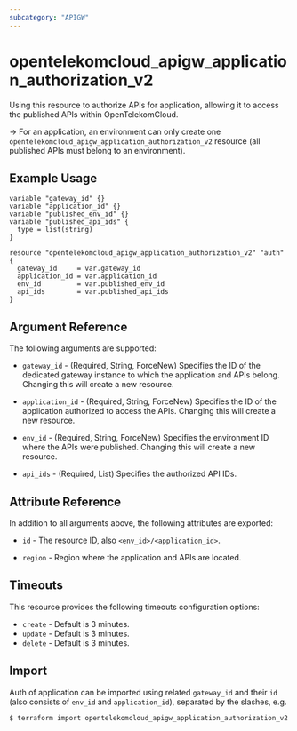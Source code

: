 ```yaml
---
subcategory: "APIGW"
---
```


# opentelekomcloud_apigw_application_authorization_v2

Using this resource to authorize APIs for application, allowing it to access the published APIs within OpenTelekomCloud.

-> For an application, an environment can only create one `opentelekomcloud_apigw_application_authorization_v2` resource (all
   published APIs must belong to an environment).

## Example Usage

```hcl
variable "gateway_id" {}
variable "application_id" {}
variable "published_env_id" {}
variable "published_api_ids" {
  type = list(string)
}

resource "opentelekomcloud_apigw_application_authorization_v2" "auth" {
  gateway_id     = var.gateway_id
  application_id = var.application_id
  env_id         = var.published_env_id
  api_ids        = var.published_api_ids
}
```

## Argument Reference

The following arguments are supported:

* `gateway_id` - (Required, String, ForceNew) Specifies the ID of the dedicated gateway instance to which the application
  and APIs belong.
  Changing this will create a new resource.

* `application_id` - (Required, String, ForceNew) Specifies the ID of the application authorized to access the APIs.
  Changing this will create a new resource.

* `env_id` - (Required, String, ForceNew) Specifies the environment ID where the APIs were published.
  Changing this will create a new resource.

* `api_ids` - (Required, List) Specifies the authorized API IDs.

## Attribute Reference

In addition to all arguments above, the following attributes are exported:

* `id` - The resource ID, also `<env_id>/<application_id>`.

* `region` - Region where the application and APIs are located.

## Timeouts

This resource provides the following timeouts configuration options:

* `create` - Default is 3 minutes.
* `update` - Default is 3 minutes.
* `delete` - Default is 3 minutes.

## Import

Auth of application can be imported using related `gateway_id` and their `id` (also consists of
`env_id` and `application_id`), separated by the slashes, e.g.

```bash
$ terraform import opentelekomcloud_apigw_application_authorization_v2.auth <gateway_id>/<env_id>/<application_id>
```
